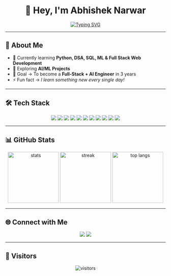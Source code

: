 <h1 align="center">👋 Hey, I'm Abhishek Narwar</h1>

<p align="center">
  <a href="https://git.io/typing-svg">
    <img src="https://readme-typing-svg.herokuapp.com?font=Fira+Code&weight=600&size=24&pause=1000&color=FF5733&center=true&vCenter=true&width=500&lines=B.Tech+CSE+(AI%2FML+%26+IoT)+Student;Python+%7C+ML+%7C+DSA+%7C+SQL+%7C+Full+Stack;Passionate+about+building+projects+%26+solving+problems" alt="Typing SVG" />
  </a>
</p>

---

## 🚀 About Me
- 🌱 Currently learning **Python, DSA, SQL, ML & Full Stack Web Development**  
- 🔭 Exploring **AI/ML Projects**  
- 🎯 Goal → To become a **Full-Stack + AI Engineer** in 3 years  
- ⚡ Fun fact → *I learn something new every single day!*  

---

## 🛠️ Tech Stack

<p align="center">
  
  <!-- Row 1 -->
  <img src="https://img.shields.io/badge/-Python-3776AB?style=for-the-badge&logo=python&logoColor=white"/>
  <img src="https://img.shields.io/badge/-Java-007396?style=for-the-badge&logo=java&logoColor=white"/>
  <img src="https://img.shields.io/badge/-SQL-336791?style=for-the-badge&logo=postgresql&logoColor=white"/>
  
  <!-- Row 2 -->
  <img src="https://img.shields.io/badge/-HTML5-E34F26?style=for-the-badge&logo=html5&logoColor=white"/>
  <img src="https://img.shields.io/badge/-CSS3-1572B6?style=for-the-badge&logo=css3"/>
  <img src="https://img.shields.io/badge/-JavaScript-F7DF1E?style=for-the-badge&logo=javascript&logoColor=black"/>
  
  <!-- Row 3 -->
  <img src="https://img.shields.io/badge/-React-61DAFB?style=for-the-badge&logo=react&logoColor=black"/>
  <img src="https://img.shields.io/badge/-Node.js-339933?style=for-the-badge&logo=nodedotjs&logoColor=white"/>
  <img src="https://img.shields.io/badge/-Django-092E20?style=for-the-badge&logo=django&logoColor=white"/>
  
  <!-- Row 4 -->
  <img src="https://img.shields.io/badge/-Machine%20Learning-102230?style=for-the-badge&logo=tensorflow&logoColor=orange"/>
  <img src="https://img.shields.io/badge/-Data%20Structures%20%26%20Algorithms-FF6F00?style=for-the-badge"/>
  
</p>

---

## 📊 GitHub Stats

<p align="center">
  <img src="https://github-readme-stats.vercel.app/api?username=abhi-narwar&show_icons=true&theme=radical" alt="stats" height="160"/>
  <img src="https://github-readme-streak-stats.herokuapp.com/?user=abhi-narwar&theme=radical" alt="streak" height="160"/>
  <img src="https://github-readme-stats.vercel.app/api/top-langs/?username=abhi-narwar&layout=compact&theme=radical" alt="top langs" height="160"/>
</p>

---

## 🌐 Connect with Me
<p align="center">
  <a href="#"><img src="https://img.shields.io/badge/LinkedIn-Coming%20Soon-blue?style=for-the-badge&logo=linkedin"/></a>
  <a href="#"><img src="https://img.shields.io/badge/Portfolio-Coming%20Soon-black?style=for-the-badge&logo=About.me"/></a>
</p>

---

## 🔄 Visitors
<p align="center">
  <img src="https://komarev.com/ghpvc/?username=abhi-narwar&color=blue&style=for-the-badge" alt="visitors"/>
</p>
